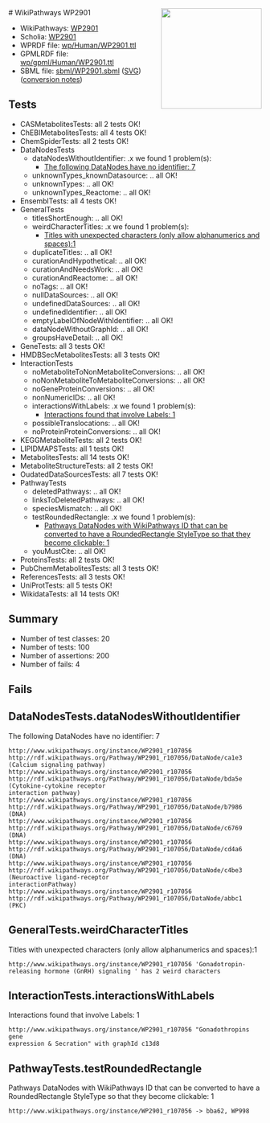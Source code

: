 <img style="float: right; width: 200px" src="../logo.png" />
# WikiPathways WP2901

* WikiPathways: [WP2901](https://identifiers.org/wikipathways:WP2901)
* Scholia: [WP2901](https://scholia.toolforge.org/wikipathways/WP2901)
* WPRDF file: [wp/Human/WP2901.ttl](../wp/Human/WP2901.ttl)
* GPMLRDF file: [wp/gpml/Human/WP2901.ttl](../wp/gpml/Human/WP2901.ttl)
* SBML file: [sbml/WP2901.sbml](../sbml/WP2901.sbml) ([SVG](../sbml/WP2901.svg)) ([conversion notes](../sbml/WP2901.txt))

## Tests
* CASMetabolitesTests: all 2 tests OK!
* ChEBIMetabolitesTests: all 4 tests OK!
* ChemSpiderTests: all 2 tests OK!
* DataNodesTests
    * dataNodesWithoutIdentifier: .x we found 1 problem(s):
        * [The following DataNodes have no identifier: 7](#d2d32fa6)
    * unknownTypes_knownDatasource: .. all OK!
    * unknownTypes: .. all OK!
    * unknownTypes_Reactome: .. all OK!
* EnsemblTests: all 4 tests OK!
* GeneralTests
    * titlesShortEnough: .. all OK!
    * weirdCharacterTitles: .x we found 1 problem(s):
        * [Titles with unexpected characters (only allow alphanumerics and spaces):1](#fda87b3f)
    * duplicateTitles: .. all OK!
    * curationAndHypothetical: .. all OK!
    * curationAndNeedsWork: .. all OK!
    * curationAndReactome: .. all OK!
    * noTags: .. all OK!
    * nullDataSources: .. all OK!
    * undefinedDataSources: .. all OK!
    * undefinedIdentifier: .. all OK!
    * emptyLabelOfNodeWithIdentifier: .. all OK!
    * dataNodeWithoutGraphId: .. all OK!
    * groupsHaveDetail: .. all OK!
* GeneTests: all 3 tests OK!
* HMDBSecMetabolitesTests: all 3 tests OK!
* InteractionTests
    * noMetaboliteToNonMetaboliteConversions: .. all OK!
    * noNonMetaboliteToMetaboliteConversions: .. all OK!
    * noGeneProteinConversions: .. all OK!
    * nonNumericIDs: .. all OK!
    * interactionsWithLabels: .x we found 1 problem(s):
        * [Interactions found that involve Labels: 1](#630d2678)
    * possibleTranslocations: .. all OK!
    * noProteinProteinConversions: .. all OK!
* KEGGMetaboliteTests: all 2 tests OK!
* LIPIDMAPSTests: all 1 tests OK!
* MetabolitesTests: all 14 tests OK!
* MetaboliteStructureTests: all 2 tests OK!
* OudatedDataSourcesTests: all 7 tests OK!
* PathwayTests
    * deletedPathways: .. all OK!
    * linksToDeletedPathways: .. all OK!
    * speciesMismatch: .. all OK!
    * testRoundedRectangle: .x we found 1 problem(s):
        * [Pathways DataNodes with WikiPathways ID that can be converted to have a RoundedRectangle StyleType so that they become clickable: 1](#9fbad3cb)
    * youMustCite: .. all OK!
* ProteinsTests: all 2 tests OK!
* PubChemMetabolitesTests: all 3 tests OK!
* ReferencesTests: all 3 tests OK!
* UniProtTests: all 5 tests OK!
* WikidataTests: all 14 tests OK!


## Summary

* Number of test classes: 20
* Number of tests: 100
* Number of assertions: 200
* Number of fails: 4

## Fails

<a name="d2d32fa6" />

## DataNodesTests.dataNodesWithoutIdentifier

The following DataNodes have no identifier: 7
```
http://www.wikipathways.org/instance/WP2901_r107056 http://rdf.wikipathways.org/Pathway/WP2901_r107056/DataNode/ca1e3 (Calcium signaling pathway)
http://www.wikipathways.org/instance/WP2901_r107056 http://rdf.wikipathways.org/Pathway/WP2901_r107056/DataNode/bda5e (Cytokine-cytokine receptor 
interaction pathway)
http://www.wikipathways.org/instance/WP2901_r107056 http://rdf.wikipathways.org/Pathway/WP2901_r107056/DataNode/b7986 (DNA)
http://www.wikipathways.org/instance/WP2901_r107056 http://rdf.wikipathways.org/Pathway/WP2901_r107056/DataNode/c6769 (DNA)
http://www.wikipathways.org/instance/WP2901_r107056 http://rdf.wikipathways.org/Pathway/WP2901_r107056/DataNode/cd4a6 (DNA)
http://www.wikipathways.org/instance/WP2901_r107056 http://rdf.wikipathways.org/Pathway/WP2901_r107056/DataNode/c4be3 (Neuroactive ligand-receptor 
interactionPathway)
http://www.wikipathways.org/instance/WP2901_r107056 http://rdf.wikipathways.org/Pathway/WP2901_r107056/DataNode/abbc1 (PKC)
```

<a name="fda87b3f" />

## GeneralTests.weirdCharacterTitles

Titles with unexpected characters (only allow alphanumerics and spaces):1
```
http://www.wikipathways.org/instance/WP2901_r107056 'Gonadotropin-releasing hormone (GnRH) signaling ' has 2 weird characters
```

<a name="630d2678" />

## InteractionTests.interactionsWithLabels

Interactions found that involve Labels: 1
```
http://www.wikipathways.org/instance/WP2901_r107056 "Gonadothropins gene 
expression & Secration" with graphId c13d8
```

<a name="9fbad3cb" />

## PathwayTests.testRoundedRectangle

Pathways DataNodes with WikiPathways ID that can be converted to have a RoundedRectangle StyleType so that they become clickable: 1
```
http://www.wikipathways.org/instance/WP2901_r107056 -> bba62, WP998
 ```


